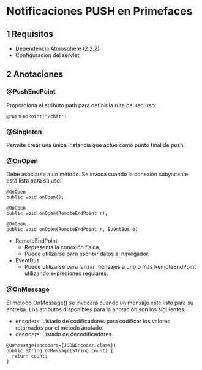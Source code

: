 # Notificaciones PUSH en Primefaces
## 1 Requisitos
- Dependencia Atmosphere (2.2.2)
- Configuración del servlet

## 2 Anotaciones

### @PushEndPoint
Proporciona el atributo path para definir la ruta del recurso.

```
@PushEndPoint("/chat")
```

### @Singleton
Permite crear una única instancia que actúe como punto final de push.

### @OnOpen
Debe asociarse a un método.
Se invoca cuando la conexión subyacente está lista para su uso.

```
@OnOpen
public void onOpen();

@OnOpen
public void onOpen(RemoteEndPoint r);

@OnOpen
public void onOpen(RemoteEndPoint r, EventBus e)
```

- RemoteEndPoint
  - Representa la conexión física.
  - Puede utilizarse para escribir datos al navegador.
- EventBus
  - Puede utilizarse para lanzar mensajes a uno o más RemoteEndPoint utilizando expresiones regulares.

### @OnMessage
El método OnMessage() se invocará cuando un mensaje esté listo para su entrega. Los atributos disponibles para la anotación son los siguientes:
- encoders: Listado de codificadores para codificar los valores retornados por el método anotado.
- decoders: Listado de decodificadores.

```
@OnMessage(encoders={JSONEncoder.class})
public String OnMessage(String count) {
  return count;
}
```
